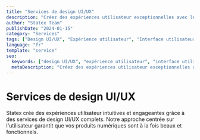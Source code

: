 ```yaml
---
title: "Services de design UI/UX"
description: "Créez des expériences utilisateur exceptionnelles avec les services de design UI/UX de Statex. Design centré sur l'utilisateur qui stimule l'engagement et les résultats commerciaux."
author: "Statex Team"
publishDate: "2024-01-15"
category: "Services"
tags: ["Design UI/UX", "Expérience utilisateur", "Interface utilisateur", "Services de design", "Design centré utilisateur"]
language: "fr"
template: "service"
seo:
  keywords: ["design UI/UX", "expérience utilisateur", "interface utilisateur", "services de design", "design centré utilisateur"]
  metaDescription: "Créez des expériences utilisateur exceptionnelles avec les services de design UI/UX de Statex. Design centré sur l'utilisateur qui stimule l'engagement et les résultats commerciaux."
---
```


# Services de design UI/UX

Statex crée des expériences utilisateur intuitives et engageantes grâce à des services de design UI/UX complets. Notre approche centrée sur l'utilisateur garantit que vos produits numériques sont à la fois beaux et fonctionnels. 